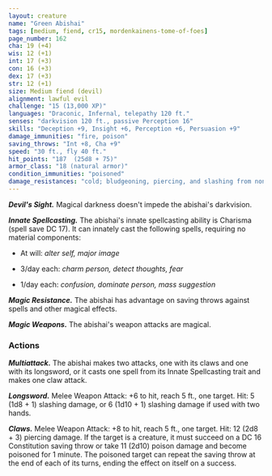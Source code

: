 ```yaml
---
layout: creature
name: "Green Abishai"
tags: [medium, fiend, cr15, mordenkainens-tome-of-foes]
page_number: 162
cha: 19 (+4)
wis: 12 (+1)
int: 17 (+3)
con: 16 (+3)
dex: 17 (+3)
str: 12 (+1)
size: Medium fiend (devil)
alignment: lawful evil
challenge: "15 (13,000 XP)"
languages: "Draconic, Infernal, telepathy 120 ft."
senses: "darkvision 120 ft., passive Perception 16"
skills: "Deception +9, Insight +6, Perception +6, Persuasion +9"
damage_immunities: "fire, poison"
saving_throws: "Int +8, Cha +9"
speed: "30 ft., fly 40 ft."
hit_points: "187  (25d8 + 75)"
armor_class: "18 (natural armor)"
condition_immunities: "poisoned"
damage_resistances: "cold; bludgeoning, piercing, and slashing from nonmagical attacks that aren't silvered"
---
```


***Devil's Sight.*** Magical darkness doesn't impede the abishai's darkvision.

***Innate Spellcasting.*** The abishai's innate spellcasting ability is Charisma (spell save DC 17). It can innately cast the following spells, requiring no material components:

* At will: <i>alter self, major image</i>

* 3/day each: <i>charm person, detect thoughts, fear</i>

* 1/day each: <i>confusion, dominate person, mass suggestion</i>

***Magic Resistance.*** The abishai has advantage on saving throws against spells and other magical effects.

***Magic Weapons.*** The abishai's weapon attacks are magical.

### Actions

***Multiattack.*** The abishai makes two attacks, one with its claws and one with its longsword, or it casts one spell from its Innate Spellcasting trait and makes one claw attack.

***Longsword.*** Melee Weapon Attack: +6 to hit, reach 5 ft., one target. Hit: 5 (1d8 + 1) slashing damage, or 6 (1d10 + 1) slashing damage if used with two hands.

***Claws.*** Melee Weapon Attack: +8 to hit, reach 5 ft., one target. Hit: 12 (2d8 + 3) piercing damage. If the target is a creature, it must succeed on a DC 16 Constitution saving throw or take 11 (2d10) poison damage and become poisoned for 1 minute. The poisoned target can repeat the saving throw at the end of each of its turns, ending the effect on itself on a success.
